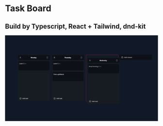 # Task Board 

## Build by Typescript, React + Tailwind, dnd-kit 
![Screenshot](https://github.com/demitrij-dev/Task-Manager/blob/9a8401fd9fff4184f1d14855462ed072ee91bb35/%D0%A1%D0%BD%D0%B8%D0%BC%D0%BE%D0%BA%20%D1%8D%D0%BA%D1%80%D0%B0%D0%BD%D0%B0%20(780).png)
